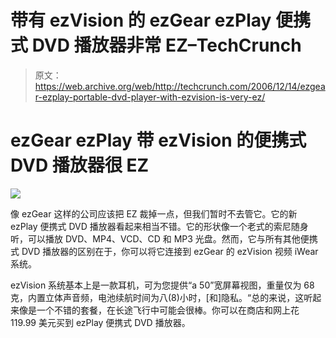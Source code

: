 # 带有 ezVision 的 ezGear ezPlay 便携式 DVD 播放器非常 EZ–TechCrunch

> 原文：<https://web.archive.org/web/http://techcrunch.com/2006/12/14/ezgear-ezplay-portable-dvd-player-with-ezvision-is-very-ez/>

# ezGear ezPlay 带 ezVision 的便携式 DVD 播放器很 EZ

![](img/b159be724474518d43fe1909e61d094a.png)

像 ezGear 这样的公司应该把 EZ 裁掉一点，但我们暂时不去管它。它的新 ezPlay 便携式 DVD 播放器看起来相当不错。它的形状像一个老式的索尼随身听，可以播放 DVD、MP4、VCD、CD 和 MP3 光盘。然而，它与所有其他便携式 DVD 播放器的区别在于，你可以将它连接到 ezGear 的 ezVision 视频 iWear 系统。

ezVision 系统基本上是一款耳机，可为您提供“a 50”宽屏幕视图，重量仅为 68 克，内置立体声音频，电池续航时间为八(8)小时，[和]隐私。“总的来说，这听起来像是一个不错的套餐，在长途飞行中可能会很棒。你可以在商店和网上花 119.99 美元买到 ezPlay 便携式 DVD 播放器。